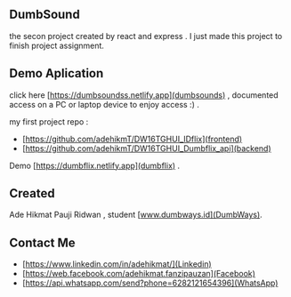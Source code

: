 ## DumbSound

the secon project created by react and express . I just made this project to finish project assignment.

## Demo Aplication

click here [https://dumbsoundss.netlify.app](dumbsounds) , documented access on a PC or laptop device to enjoy access :) . 

my first project repo :
+ [https://github.com/adehikmT/DW16TGHUI_IDflix](frontend)
+ [https://github.com/adehikmT/DW16TGHUI_Dumbflix_api](backend)

Demo [https://dumbflix.netlify.app](dumbflix) .


## Created

Ade Hikmat Pauji Ridwan , student [www.dumbways.id](DumbWays).

## Contact Me

+ [https://www.linkedin.com/in/adehikmat/](Linkedin)
+ [https://web.facebook.com/adehikmat.fanzipauzan](Facebook)
+ [https://api.whatsapp.com/send?phone=6282121654396](WhatsApp)
